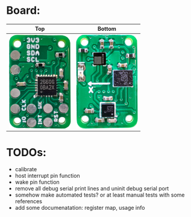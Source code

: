 # Board:
Top | Bottom
--- | ---
<img src="img/small_top_side.png" alt="Board top side" width="164" height="250"> | <img src="img/small_bottom_side.png" alt="Board bottom side" width="164" height="250" >

# TODOs:
- calibrate
- host interrupt pin function
- wake pin function
- remove all debug serial print lines and uninit debug serial port
- somehow make automated tests? or at least manual tests with some references
- add some documenatation: register map, usage info